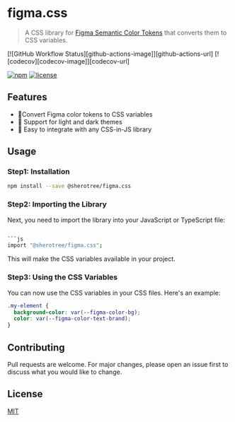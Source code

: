 # figma.css

> A CSS library for [Figma Semantic Color Tokens](https://figma.com/plugin-docs/css-variables/#list-of-all-available-color-tokens) that converts them to CSS variables.

[![GitHub Workflow Status][github-actions-image]][github-actions-url]
[![codecov][codecov-image]][codecov-url]

[![npm][npm-image]][npm-url] [![license][license-image]][license-url]

## Features

- 🚀Convert Figma color tokens to CSS variables
- 💄 Support for light and dark themes
- 🍱 Easy to integrate with any CSS-in-JS library

## Usage

### Step1: Installation

```sh
npm install --save @sherotree/figma.css
```

### Step2: Importing the Library

Next, you need to import the library into your JavaScript or TypeScript file:

````sh

```js
import "@sherotree/figma.css";
````

This will make the CSS variables available in your project.

### Step3: Using the CSS Variables

You can now use the CSS variables in your CSS files. Here's an example:

```css
.my-element {
  background-color: var(--figma-color-bg);
  color: var(--figma-color-text-brand);
}
```

## Contributing

Pull requests are welcome. For major changes, please open an issue first to discuss what you would like to change.

## License

[MIT](LICENSE.md)

[license-image]: https://img.shields.io/npm/l/@sherotree/figma.css.svg?style=flat-square
[license-url]: LICENSE.md
[npm-image]: https://img.shields.io/npm/v/@sherotree/figma.css.svg?style=flat-square
[npm-url]: https://www.npmjs.com/package/@sherotree/figma.css
